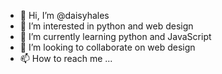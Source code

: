 - 👋 Hi, I’m @daisyhales
- 👀 I’m interested in python and web design
- 🌱 I’m currently learning python and JavaScript
- 💞️ I’m looking to collaborate on web design
- 📫 How to reach me ...

<!---
daisyroselily/daisyroselily is a ✨ special ✨ repository because its `README.md` (this file) appears on your GitHub profile.
You can click the Preview link to take a look at your changes.
--->

